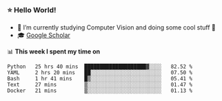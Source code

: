 ### ⭐️ Hello World!

<!--
**hologerry/hologerry** is a ✨ _special_ ✨ repository because its `README.md` (this file) appears on your GitHub profile.

Here are some ideas to get you started:

- 🔭 I’m currently working and studying on Computer Vision
- 🌱 I’m currently learning at Peking University
- 💬 Ask me about 
- 📫 How to reach me: E-mail
- 😄 Pronouns: he/his
- ⚡ Fun fact: Music is the Power
-->


- 🔭 I’m currently studying Computer Vision and doing some cool stuff 🤖
- 🎓 [Google Scholar](https://scholar.google.com/citations?user=3ykqW9wAAAAJ&hl=en)


📊 **This week I spent my time on**

<!--START_SECTION:waka-->
```text
Python   25 hrs 40 mins  ████████████████████▓░░░░   82.52 % 
YAML     2 hrs 20 mins   ██░░░░░░░░░░░░░░░░░░░░░░░   07.50 % 
Bash     1 hr 41 mins    █▒░░░░░░░░░░░░░░░░░░░░░░░   05.41 % 
Text     27 mins         ▒░░░░░░░░░░░░░░░░░░░░░░░░   01.47 % 
Docker   21 mins         ▒░░░░░░░░░░░░░░░░░░░░░░░░   01.13 % 
```
<!--END_SECTION:waka-->
